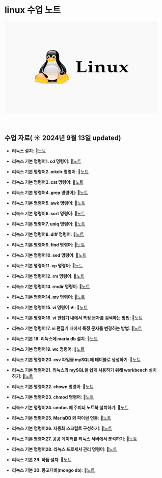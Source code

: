 # linux 수업 노트

<img src="linux.png" width="500" height="300">

&nbsp;

## 수업 자료( ☀️ 2024년 9월 13일 updated)



- **리눅스 설치**:  📄[노트](https://www.notion.so/d22ae3d602094db6a3ab26cbfc034b83)
  &nbsp;
- **리눅스 기본 명령어1. cd 명령어**:  📄[노트](https://www.notion.so/1-cd-10bdf982be6580aba53cf9ba414f5351?pvs=21)

- **리눅스 기본 명령어2. mkdir 명령어**:  📄[노트](https://www.notion.so/2-mkdir-10bdf982be6580749ab4fe16d10e4a71?pvs=21)

- **리눅스 기본 명령어3. cat 명령어**:  📄[노트](https://www.notion.so/3-cat-10bdf982be6580408516cdbffa892ec2?pvs=21)

- **리눅스 기본 명령어4. grep 명령어]**:  📄[노트](https://www.notion.so/4-grep-10bdf982be658018ad42e31a9bea07d0?pvs=21)

- **리눅스 기본 명령어5. awk 명령어**:  📄[노트](https://www.notion.so/5-awk-10bdf982be6580f7af9cf753d38089ac?pvs=21)

- **리눅스 기본 명령어6. sort 명령어**:  📄[노트](https://www.notion.so/6-sort-10bdf982be65804ca774d55cf35501b4?pvs=21)

- **리눅스 기본 명령어7. uniq 명령어**:  📄[노트](https://www.notion.so/7-uniq-10bdf982be6580edb39def214707fd9c?pvs=21)

- **리눅스 기본 명령어8. diff 명령어**:  📄[노트](https://www.notion.so/8-diff-10bdf982be6580b48a0fd3e2b84b9d23?pvs=21)

- **리눅스 기본 명령어9. find 명령어**:  📄[노트](https://www.notion.so/9-find-10bdf982be65804bab24f66e2dbaaf43?pvs=21)

- **리눅스 기본 명령어10. sed 명령어**:  📄[노트](https://www.notion.so/10-sed-10bdf982be6580ac98a1da60536ed402?pvs=21)

- **리눅스 기본 명령어11. cp 명령어**:  📄[노트](https://www.notion.so/11-cp-57902065b9f54c13890a39908e82773c?pvs=21)

- **리눅스 기본 명령어12. rm 명령어**:  📄[노트](https://www.notion.so/12-rm-10bdf982be6580169481e92386173132?pvs=21)

- **리눅스 기본 명령어13. rmdir 명령어**:  📄[노트](https://www.notion.so/13-rmdir-10bdf982be658001ba0ad02ba5e7bb86?pvs=21)

- **리눅스 기본 명령어14. mv 명령어**:  📄[노트](https://www.notion.so/14-mv-10bdf982be6580f7accedcd2d11f7e04?pvs=21)

- **리눅스 기본 명령어15. vi 명령어 ★**:  📄[노트](https://www.notion.so/15-vi-10bdf982be6580e5a073dbba35ae0ba0?pvs=21)

- **리눅스 기본 명령어16. vi 편집기 내에서 특정 문자를 검색하는 방법**:  📄[노트](https://www.notion.so/16-vi-10bdf982be6580d0a5d9e05fbf5be349?pvs=21)

- **리눅스 기본 명령어17. vi 편집기 내에서 특정 문자를 변경하는 방법**:  📄[노트](https://www.notion.so/17-vi-10bdf982be65804591f3c721b0217ace?pvs=21)

- **리눅스 기본 18. 리눅스에 maria db 설치**:  📄[노트](https://www.notion.so/18-maria-db-10bdf982be65808394a0ccb4b1520ebb?pvs=21)

- **리눅스 기본 명령어19. wc 명령어**:  📄[노트](https://www.notion.so/19-wc-10bdf982be6580e2b5ffd69d11252b9b?pvs=21)

- **리눅스 기본 명령어20. csv 파일을 mySQL에 테이블로 생성하기**:  📄[노트](https://www.notion.so/20-csv-mySQL-10bdf982be6580fc9589f18b337988c2?pvs=21)

- **리눅스 기본 명령어21. 리눅스의 mySQL을 쉽게 사용하기 위해 workbench 설치하기**:  📄[노트](https://www.notion.so/21-mySQL-workbench-10bdf982be658095a823c4b2d22d11fd?pvs=21)

- **리눅스 기본 명령어22. chown 명령어**:  📄[노트](https://www.notion.so/22-chown-3860d7a766064051a9b37e665fda556c?pvs=21)

- **리눅스 기본 명령어23. chmod 명령어**:  📄[노트](https://www.notion.so/23-chmod-10bdf982be6580c0a72fc9a9892a2116?pvs=21)

- **리눅스 기본 명령어24.  centos 에 주피터 노트북 설치하기**:  📄[노트](https://www.notion.so/24-centos-10bdf982be6580108015f4d178420ec4?pvs=21)

- **리눅스 기본 명령어25. MariaDB 와 파이썬 연동**:  📄[노트](https://www.notion.so/25-MariaDB-cdabccb10f4343678ce7582647e278a8?pvs=21)

- **리눅스 기본 명령어26. 자동화 스크립트 구성하기**:  📄[노트](https://www.notion.so/26-10bdf982be658038b78be597d5319304?pvs=21)

- **리눅스 기본 명령어27. 공공 데이터를 리눅스 서버에서 분석하기**:  📄[노트](https://www.notion.so/27-4b0b7e6ad48f4993bd8ca0f1d700ec83?pvs=21)

- **리눅스 기본 명령어28. 리눅스 프로세서 관리 명령어**:  📄[노트](https://www.notion.so/28-10bdf982be65806a9183f8c82179dde2?pvs=21)

- **리눅스 기본 29. 하둡 설치**:  📄[노트](https://www.notion.so/29-b4c24b66b41a4ff481ec826b5376c71a?pvs=21)

- **리눅스 기본 30. 몽고디비(mongo db)**:  📄[노트](https://www.notion.so/30-mongo-db-10bdf982be658038805ad7b70247ad6a?pvs=21)
